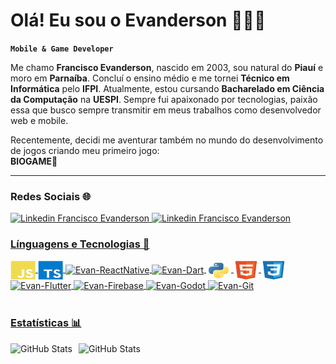 # Olá! Eu sou o Evanderson 👨🏽‍💻

**`Mobile & Game Developer`**

Me chamo **Francisco Evanderson**, nascido em 2003, sou natural do **Piauí** e moro em **Parnaíba**. Concluí o ensino médio e me tornei **Técnico em Informática** pelo **IFPI**. Atualmente, estou cursando **Bacharelado em Ciência da Computação** na **UESPI**. Sempre fui apaixonado por tecnologias, paixão essa que busco sempre transmitir em meus trabalhos como desenvolvedor web e mobile. 

Recentemente, decidi me aventurar também no mundo do desenvolvimento de jogos criando meu primeiro jogo: <br>
**BIOGAME🌿**

---

### Redes Sociais 🌐
<p align="left">
    <a href="https://www.linkedin.com/in/fco-evanderson/">
        <img height="30" width="40"
            alt="Linkedin Francisco Evanderson" 
            title="Linkendin Francisco Evanderson" 
            src="https://cdn.jsdelivr.net/gh/devicons/devicon@latest/icons/linkedin/linkedin-original.svg"
        />
    <a href="https://www.instagram.com/fco_evan/">
        <img height="30" width="40"
            alt="Linkedin Francisco Evanderson" 
            title="Linkendin Francisco Evanderson" 
            src="https://www.svgrepo.com/show/157806/instagram.svg"
        />
</p>

### Línguagens e Tecnologias 👾
<div style="display: inline_block">
  <img align="center" alt="Evan-JavaScript" height="30" width="40"
    src="https://raw.githubusercontent.com/devicons/devicon/master/icons/javascript/javascript-plain.svg">
  <img align="center" alt="Evan-TypeScript" height="30" width="40"
    src="https://raw.githubusercontent.com/devicons/devicon/master/icons/typescript/typescript-plain.svg">
  <img align="center" alt="Evan-ReactNative" height="30" width="40"
    src="https://cdn.jsdelivr.net/gh/devicons/devicon@latest/icons/reactnative/reactnative-original.svg">
  <img align="center" alt="Evan-Dart" height="30" width="40"
    src="https://cdn.jsdelivr.net/gh/devicons/devicon@latest/icons/dart/dart-original.svg" />
  <img align="center" alt="Evan-Python" height="30" width="40"
    src="https://raw.githubusercontent.com/devicons/devicon/master/icons/python/python-original.svg">
  <img align="center" alt="Evan-HTML5" height="30" width="40"
    src="https://raw.githubusercontent.com/devicons/devicon/master/icons/html5/html5-original.svg">
  <img align="center" alt="Evan-CSS3" height="30" width="40" 
    src="https://raw.githubusercontent.com/devicons/devicon/master/icons/css3/css3-original.svg">
  <img align="center" alt="Evan-Flutter" height="30" width="40"
    src="https://cdn.jsdelivr.net/gh/devicons/devicon@latest/icons/flutter/flutter-original.svg" />
  <img align="center" alt="Evan-Firebase" height="30" width="40"
    src="https://cdn.jsdelivr.net/gh/devicons/devicon@latest/icons/firebase/firebase-original.svg" />
  <img align="center" alt="Evan-Godot" height="30" width="40"
    src="https://cdn.jsdelivr.net/gh/devicons/devicon@latest/icons/godot/godot-original.svg" />
  <img align="center" alt="Evan-Git" height="30" width="40"
    src="https://cdn.jsdelivr.net/gh/devicons/devicon@latest/icons/git/git-original.svg" />
</div><br>

### Estatísticas 📊

<p>
  <img 
    align="left" 
    alt="GitHub Stats" 
    height="200" 
    style="padding-right: 10px;" 
    src="https://github-readme-stats.vercel.app/api?username=FcoEvanderson&show_icons=true&theme=tokyonight&include_all_commits=true&locale=pt-br" 
  />

<img 
      align="left" 
      alt="GitHub Stats" 
      height="200"
      src="https://github-readme-stats.vercel.app/api/top-langs/?username=FcoEvanderson&theme=tokyonight&layout=compact&custom_title=Tecnologias&langs_count=9" 
  />

</p>
